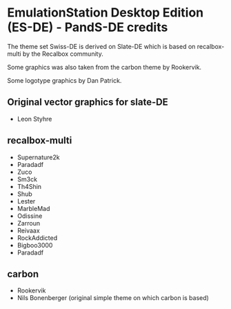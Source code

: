 # EmulationStation Desktop Edition (ES-DE) - PandS-DE credits

The theme set Swiss-DE is derived on Slate-DE which is based on recalbox-multi by the Recalbox community.

Some graphics was also taken from the carbon theme by Rookervik.

Some logotype graphics by Dan Patrick.

## Original vector graphics for slate-DE

- Leon Styhre

## recalbox-multi

- Supernature2k
- Paradadf
- Zuco
- Sm3ck
- Th4Shin
- Shub
- Lester
- MarbleMad
- Odissine
- Zarroun
- Reivaax
- RockAddicted
- Bigboo3000
- Paradadf

## carbon

- Rookervik
- Nils Bonenberger (original simple theme on which carbon is based)
